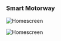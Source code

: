 ### Smart Motorway

![Homescreen](https://github.com/wahab202/portfolio/blob/main/App3_1.PNG)


![Homescreen](https://github.com/wahab202/portfolio/blob/main/App3_2.PNG)
